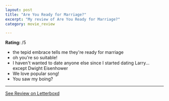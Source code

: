 ```yaml
---
layout: post
title: "Are You Ready for Marriage?"
excerpt: "My review of Are You Ready for Marriage?"
category: movie_review

---
```


**Rating:** /5

* the tepid embrace tells me they're ready for marriage
* oh you're so suitable!
* I haven't wanted to date anyone else since I started dating Larry... except Dwight Eisenhower
* We love popular song!
* You saw my boing?

<hr>

[See Review on Letterboxd](https://boxd.it/5tJRe7)

